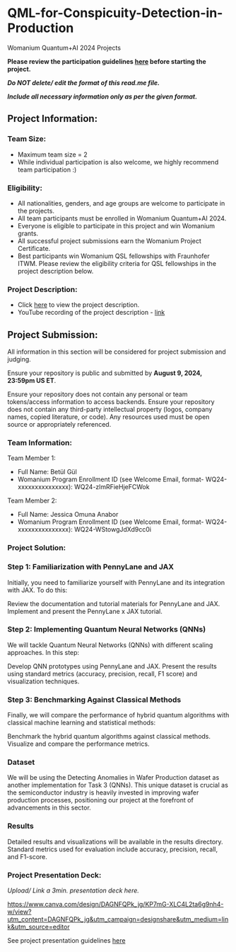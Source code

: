 # QML-for-Conspicuity-Detection-in-Production
Womanium Quantum+AI 2024 Projects

**Please review the participation guidelines [here](https://github.com/womanium-quantum/Quantum-AI-2024) before starting the project.**

_**Do NOT delete/ edit the format of this read.me file.**_

_**Include all necessary information only as per the given format.**_

## Project Information:

### Team Size:
  - Maximum team size = 2
  - While individual participation is also welcome, we highly recommend team participation :)

### Eligibility:
  - All nationalities, genders, and age groups are welcome to participate in the projects.
  - All team participants must be enrolled in Womanium Quantum+AI 2024.
  - Everyone is eligible to participate in this project and win Womanium grants.
  - All successful project submissions earn the Womanium Project Certificate.
  - Best participants win Womanium QSL fellowships with Fraunhofer ITWM. Please review the eligibility criteria for QSL fellowships in the project description below.

### Project Description:
  - Click [here](https://drive.google.com/file/d/1AcctFeXjchtEhYzPUsHpP_b4HGlI4kq9/view?usp=sharing) to view the project description.
  - YouTube recording of the project description - [link](https://youtu.be/Ac1ihFcTRTc?si=i6AIVfQQh8ymYQYp)

## Project Submission:
All information in this section will be considered for project submission and judging.

Ensure your repository is public and submitted by **August 9, 2024, 23:59pm US ET**.

Ensure your repository does not contain any personal or team tokens/access information to access backends. Ensure your repository does not contain any third-party intellectual property (logos, company names, copied literature, or code). Any resources used must be open source or appropriately referenced.

### Team Information:
Team Member 1:
 - Full Name: Betül Gül
 - Womanium Program Enrollment ID (see Welcome Email, format- WQ24-xxxxxxxxxxxxxxx): WQ24-zlmRFieHjeFCWok


Team Member 2: 
 - Full Name: Jessica Omuna Anabor 
 - Womanium Program Enrollment ID (see Welcome Email, format- WQ24-xxxxxxxxxxxxxxx): WQ24-WStowgJdXd9cc0i


### Project Solution:

### Step 1: Familiarization with PennyLane and JAX

Initially, you need to familiarize yourself with PennyLane and its integration with JAX. To do this:

Review the documentation and tutorial materials for PennyLane and JAX.
Implement and present the PennyLane x JAX tutorial.

### Step 2: Implementing Quantum Neural Networks (QNNs)

We will tackle Quantum Neural Networks (QNNs) with different scaling approaches. In this step:

Develop QNN prototypes using PennyLane and JAX.
Present the results using standard metrics (accuracy, precision, recall, F1 score) and visualization techniques.

### Step 3: Benchmarking Against Classical Methods

Finally, we will compare the performance of hybrid quantum algorithms with classical machine learning and statistical methods:

Benchmark the hybrid quantum algorithms against classical methods.
Visualize and compare the performance metrics.

### Dataset
We will be using the Detecting Anomalies in Wafer Production dataset as another implementation for Task 3 (QNNs). This unique dataset is crucial as the semiconductor industry is heavily invested in improving wafer production processes, positioning our project at the forefront of advancements in this sector.

### Results

Detailed results and visualizations will be available in the results directory.
Standard metrics used for evaluation include accuracy, precision, recall, and F1-score.

### Project Presentation Deck:
_Upload/ Link a 3min. presentation deck here._

https://www.canva.com/design/DAGNFQPk_jg/KP7mG-XLC4L2ta6g9nh4-w/view?utm_content=DAGNFQPk_jg&utm_campaign=designshare&utm_medium=link&utm_source=editor

See project presentation guidelines [here](https://docs.google.com/document/d/13nWF8AxFAfFYTWEYPT3BpPdYkqtxxSAjmuXj_zcMh-E/edit?usp=sharing)

